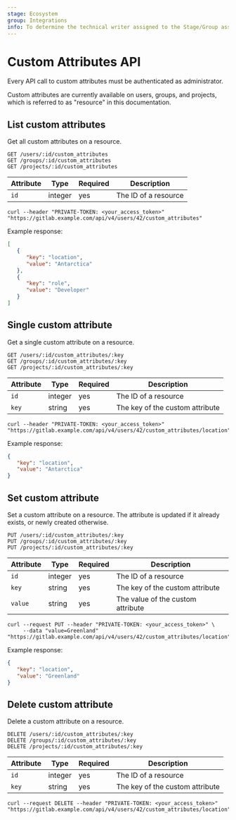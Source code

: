 ```yaml
---
stage: Ecosystem
group: Integrations
info: To determine the technical writer assigned to the Stage/Group associated with this page, see https://about.gitlab.com/handbook/engineering/ux/technical-writing/#assignments
---
```


# Custom Attributes API

Every API call to custom attributes must be authenticated as administrator.

Custom attributes are currently available on users, groups, and projects,
which is referred to as "resource" in this documentation.

## List custom attributes

Get all custom attributes on a resource.

```plaintext
GET /users/:id/custom_attributes
GET /groups/:id/custom_attributes
GET /projects/:id/custom_attributes
```

| Attribute | Type | Required | Description |
| --------- | ---- | -------- | ----------- |
| `id` | integer | yes | The ID of a resource |

```shell
curl --header "PRIVATE-TOKEN: <your_access_token>" "https://gitlab.example.com/api/v4/users/42/custom_attributes"
```

Example response:

```json
[
   {
      "key": "location",
      "value": "Antarctica"
   },
   {
      "key": "role",
      "value": "Developer"
   }
]
```

## Single custom attribute

Get a single custom attribute on a resource.

```plaintext
GET /users/:id/custom_attributes/:key
GET /groups/:id/custom_attributes/:key
GET /projects/:id/custom_attributes/:key
```

| Attribute | Type | Required | Description |
| --------- | ---- | -------- | ----------- |
| `id` | integer | yes | The ID of a resource |
| `key` | string | yes | The key of the custom attribute |

```shell
curl --header "PRIVATE-TOKEN: <your_access_token>" "https://gitlab.example.com/api/v4/users/42/custom_attributes/location"
```

Example response:

```json
{
   "key": "location",
   "value": "Antarctica"
}
```

## Set custom attribute

Set a custom attribute on a resource. The attribute is updated if it already exists,
or newly created otherwise.

```plaintext
PUT /users/:id/custom_attributes/:key
PUT /groups/:id/custom_attributes/:key
PUT /projects/:id/custom_attributes/:key
```

| Attribute | Type | Required | Description |
| --------- | ---- | -------- | ----------- |
| `id` | integer | yes | The ID of a resource |
| `key` | string | yes | The key of the custom attribute |
| `value` | string | yes | The value of the custom attribute |

```shell
curl --request PUT --header "PRIVATE-TOKEN: <your_access_token>" \
     --data "value=Greenland" "https://gitlab.example.com/api/v4/users/42/custom_attributes/location"
```

Example response:

```json
{
   "key": "location",
   "value": "Greenland"
}
```

## Delete custom attribute

Delete a custom attribute on a resource.

```plaintext
DELETE /users/:id/custom_attributes/:key
DELETE /groups/:id/custom_attributes/:key
DELETE /projects/:id/custom_attributes/:key
```

| Attribute | Type | Required | Description |
| --------- | ---- | -------- | ----------- |
| `id` | integer | yes | The ID of a resource |
| `key` | string | yes | The key of the custom attribute |

```shell
curl --request DELETE --header "PRIVATE-TOKEN: <your_access_token>" "https://gitlab.example.com/api/v4/users/42/custom_attributes/location"
```
